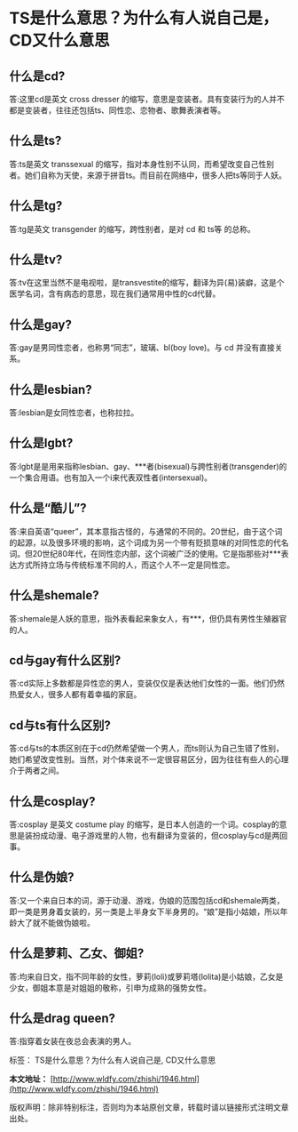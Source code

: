 # TS是什么意思？为什么有人说自己是，CD又什么意思

## 什么是cd?
答:这里cd是英文 cross dresser 的缩写，意思是变装者。具有变装行为的人并不都是变装者，往往还包括ts、同性恋、恋物者、歌舞表演者等。

## 什么是ts?
答:ts是英文 transsexual 的缩写，指对本身性别不认同，而希望改变自己性别者。她们自称为天使，来源于拼音ts。而目前在网络中，很多人把ts等同于人妖。

## 什么是tg?
答:tg是英文 transgender 的缩写，跨性别者，是对 cd 和 ts等 的总称。

## 什么是tv?
答:tv在这里当然不是电视啦，是transvestite的缩写，翻译为异(易)装癖，这是个医学名词，含有病态的意思，现在我们通常用中性的cd代替。

## 什么是gay?
答:gay是男同性恋者，也称男“同志”，玻璃、bl(boy love)。与 cd 并没有直接关系。

## 什么是lesbian?
答:lesbian是女同性恋者，也称拉拉。

## 什么是lgbt?
答:lgbt是是用来指称lesbian、gay、***者(bisexual)与跨性别者(transgender)的一个集合用语。也有加入一个i来代表双性者(intersexual)。

## 什么是“酷儿”?
答:来自英语“queer”，其本意指古怪的，与通常的不同的。20世纪，由于这个词的起源，以及很多环境的影响，这个词成为另一个带有贬损意味的对同性恋的代名词。但20世纪80年代，在同性恋内部，这个词被广泛的使用。它是指那些对***表达方式所持立场与传统标准不同的人，而这个人不一定是同性恋。

## 什么是shemale?
答:shemale是人妖的意思，指外表看起来象女人，有***，但仍具有男性生殖器官的人。

## cd与gay有什么区别?
答:cd实际上多数都是异性恋的男人，变装仅仅是表达他们女性的一面。他们仍然热爱女人，很多人都有着幸福的家庭。

## cd与ts有什么区别?
答:cd与ts的本质区别在于cd仍然希望做一个男人，而ts则认为自己生错了性别，她们希望改变性别。当然，对个体来说不一定很容易区分，因为往往有些人的心理介于两者之间。

## 什么是cosplay?
答:cosplay 是英文 costume play 的缩写，是日本人创造的一个词。cosplay的意思是装扮成动漫、电子游戏里的人物，也有翻译为变装的，但cosplay与cd是两回事。

## 什么是伪娘?
答:又一个来自日本的词，源于动漫、游戏，伪娘的范围包括cd和shemale两类，即一类是男身着女装的，另一类是上半身女下半身男的。“娘”是指小姑娘，所以年龄大了就不能做伪娘啦。

## 什么是萝莉、乙女、御姐?
答:均来自日文，指不同年龄的女性，萝莉(loli)或萝莉塔(lolita)是小姑娘，乙女是少女，御姐本意是对姐姐的敬称，引申为成熟的强势女性。

## 什么是drag queen?
答:指穿着女装在夜总会表演的男人。

标签： TS是什么意思？为什么有人说自己是, CD又什么意思

**本文地址：** [http://www.wldfy.com/zhishi/1946.html](http://www.wldfy.com/zhishi/1946.html)

版权声明：除非特别标注，否则均为本站原创文章，转载时请以链接形式注明文章出处。